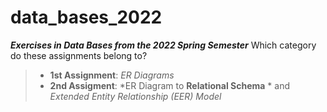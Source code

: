 # data_bases_2022
***Exercises in Data Bases from the 2022 Spring Semester***
Which category do these assignments belong to?
> - **1st Assignment**: *ER Diagrams*
> - **2nd Assigment**: *ER Diagram to **Relational Schema** * and *Extended Entity Relationship (EER) Model*
